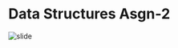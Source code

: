 # Data Structures Asgn-2

![slide](https://user-images.githubusercontent.com/63636498/116138306-454e7c00-a6f2-11eb-9018-19fa27c10e7a.png)

